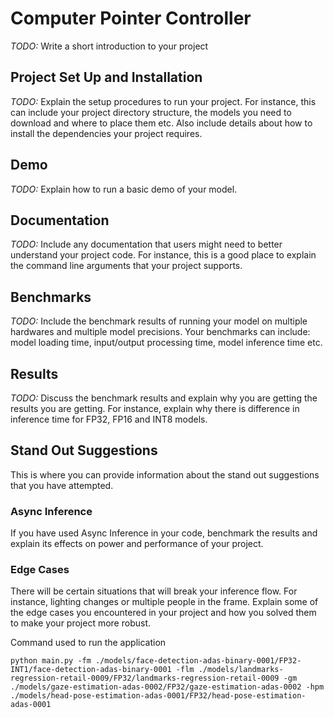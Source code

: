 # Computer Pointer Controller

*TODO:* Write a short introduction to your project

## Project Set Up and Installation
*TODO:* Explain the setup procedures to run your project. For instance, this can include your project directory structure, the models you need to download and where to place them etc. Also include details about how to install the dependencies your project requires.

## Demo
*TODO:* Explain how to run a basic demo of your model.

## Documentation
*TODO:* Include any documentation that users might need to better understand your project code. For instance, this is a good place to explain the command line arguments that your project supports.

## Benchmarks
*TODO:* Include the benchmark results of running your model on multiple hardwares and multiple model precisions. Your benchmarks can include: model loading time, input/output processing time, model inference time etc.

## Results
*TODO:* Discuss the benchmark results and explain why you are getting the results you are getting. For instance, explain why there is difference in inference time for FP32, FP16 and INT8 models.

## Stand Out Suggestions
This is where you can provide information about the stand out suggestions that you have attempted.

### Async Inference
If you have used Async Inference in your code, benchmark the results and explain its effects on power and performance of your project.

### Edge Cases
There will be certain situations that will break your inference flow. For instance, lighting changes or multiple people in the frame. Explain some of the edge cases you encountered in your project and how you solved them to make your project more robust.

Command used to run the application

```
python main.py -fm ./models/face-detection-adas-binary-0001/FP32-INT1/face-detection-adas-binary-0001 -flm ./models/landmarks-regression-retail-0009/FP32/landmarks-regression-retail-0009 -gm ./models/gaze-estimation-adas-0002/FP32/gaze-estimation-adas-0002 -hpm ./models/head-pose-estimation-adas-0001/FP32/head-pose-estimation-adas-0001
```
